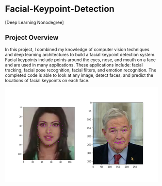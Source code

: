 # Facial-Keypoint-Detection

[Deep Learning Nonodegree]

## Project Overview
In this project, I combined my knowledge of computer vision techniques and deep learning architectures to build a facial keypoint detection system. Facial keypoints include points around the eyes, nose, and mouth on a face and are used in many applications. These applications include: facial tracking, facial pose recognition, facial filters, and emotion recognition. The completed code is able to look at any image, detect faces, and predict the locations of facial keypoints on each face.

![Example](https://github.com/AhmedElgamiel/Facial-Keypoint-Detection/blob/main/key_pts_example.png)
